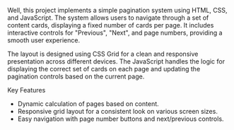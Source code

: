 Well, this project implements a simple pagination system using HTML, CSS, and JavaScript. 
The system allows users to navigate through a set of content cards, displaying a fixed number of cards per page. 
It includes interactive controls for "Previous", "Next", and page numbers, providing a smooth user experience.

The layout is designed using CSS Grid for a clean and responsive presentation across different devices. 
The JavaScript handles the logic for displaying the correct set of cards on each page and updating the pagination controls based on the current page.

Key Features
* Dynamic calculation of pages based on content.
* Responsive grid layout for a consistent look on various screen sizes.
* Easy navigation with page number buttons and next/previous controls.
